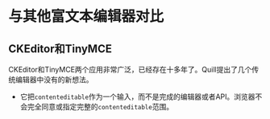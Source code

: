 # 与其他富文本编辑器对比

## CKEditor和TinyMCE

CKEditor和TinyMCE两个应用非常广泛，已经存在十多年了。Quill提出了几个传统编辑器中没有的新想法。

* 它把`contenteditable`作为一个输入，而不是完成的编辑器或者API。浏览器不会完全同意或指定完整的`contenteditable`范围。